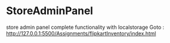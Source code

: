 # StoreAdminPanel
store admin panel complete functionality with localstorage
Goto : http://127.0.0.1:5500/Assignments/flipkartInventory/index.html
